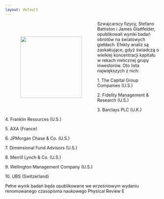 ```yaml
---
layout: default
---
```

<img src="{{site.baseurl}}\articles\pictures\465.wallstreet.jpg" align="left" hspace="50" vspace="50" width="200"><!--9--><p>
Szwajcarscy fizycy, Stefano Battiston i James Glattfelder, opublikowali wyniki badań obrotów na światowych giełdach. Efekty analiz są zaskakujące, gdyż świadczą o wielkiej koncentracji kapitału w rekach nielicznej grupy inwestorów. Oto lista największych z nich:</p><p>1. The Capital Group Companies (U.S.)</p><p>
 2. Fidelity Management &amp; Research (U.S.)</p><p>
 3. Barclays PLC (U.K.)</p><p>
 4. Franklin Resources (U.S.)</p><p>
 5. AXA (France)</p><p>
 6. JPMorgan Chase &amp; Co. (U.S.)</p><p>
 7. Dimensional Fund Advisors (U.S.)</p><p>
 8. Merrill Lynch &amp; Co. (U.S.)</p><p>
 9. Wellington Management Company (U.S.)</p><p>
 10. UBS (Switzerland)</p><p>Pełne wynik badań będa opublikowane we wrześniowym wydaniu renomowanego czasopisma naukowego Physical Review E
 </p>